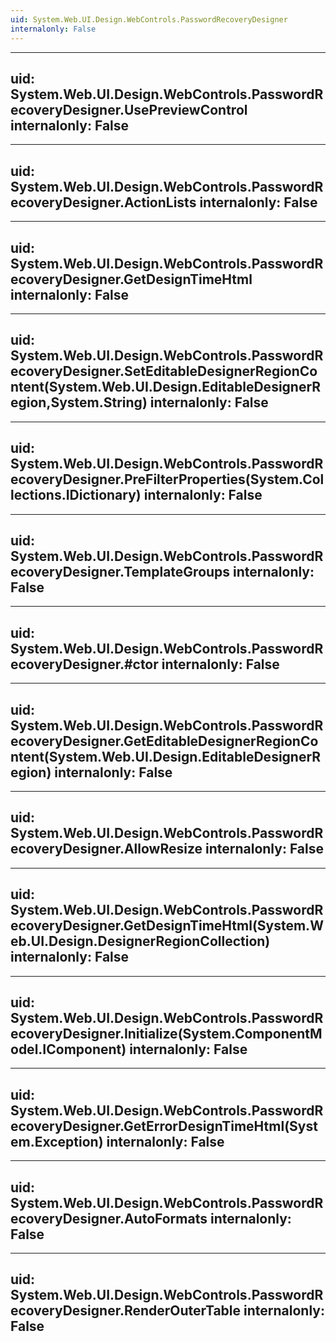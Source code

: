```yaml
---
uid: System.Web.UI.Design.WebControls.PasswordRecoveryDesigner
internalonly: False
---
```


---
uid: System.Web.UI.Design.WebControls.PasswordRecoveryDesigner.UsePreviewControl
internalonly: False
---

---
uid: System.Web.UI.Design.WebControls.PasswordRecoveryDesigner.ActionLists
internalonly: False
---

---
uid: System.Web.UI.Design.WebControls.PasswordRecoveryDesigner.GetDesignTimeHtml
internalonly: False
---

---
uid: System.Web.UI.Design.WebControls.PasswordRecoveryDesigner.SetEditableDesignerRegionContent(System.Web.UI.Design.EditableDesignerRegion,System.String)
internalonly: False
---

---
uid: System.Web.UI.Design.WebControls.PasswordRecoveryDesigner.PreFilterProperties(System.Collections.IDictionary)
internalonly: False
---

---
uid: System.Web.UI.Design.WebControls.PasswordRecoveryDesigner.TemplateGroups
internalonly: False
---

---
uid: System.Web.UI.Design.WebControls.PasswordRecoveryDesigner.#ctor
internalonly: False
---

---
uid: System.Web.UI.Design.WebControls.PasswordRecoveryDesigner.GetEditableDesignerRegionContent(System.Web.UI.Design.EditableDesignerRegion)
internalonly: False
---

---
uid: System.Web.UI.Design.WebControls.PasswordRecoveryDesigner.AllowResize
internalonly: False
---

---
uid: System.Web.UI.Design.WebControls.PasswordRecoveryDesigner.GetDesignTimeHtml(System.Web.UI.Design.DesignerRegionCollection)
internalonly: False
---

---
uid: System.Web.UI.Design.WebControls.PasswordRecoveryDesigner.Initialize(System.ComponentModel.IComponent)
internalonly: False
---

---
uid: System.Web.UI.Design.WebControls.PasswordRecoveryDesigner.GetErrorDesignTimeHtml(System.Exception)
internalonly: False
---

---
uid: System.Web.UI.Design.WebControls.PasswordRecoveryDesigner.AutoFormats
internalonly: False
---

---
uid: System.Web.UI.Design.WebControls.PasswordRecoveryDesigner.RenderOuterTable
internalonly: False
---
